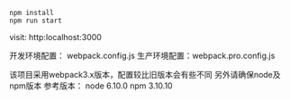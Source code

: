 
```
npm install 
npm run start
```
visit: http:localhost:3000

开发环境配置： webpack.config.js
生产环境配置：webpack.pro.config.js

该项目采用webpack3.x版本，配置较比旧版本会有些不同
另外请确保node及npm版本
参考版本： node 6.10.0      npm 3.10.10

